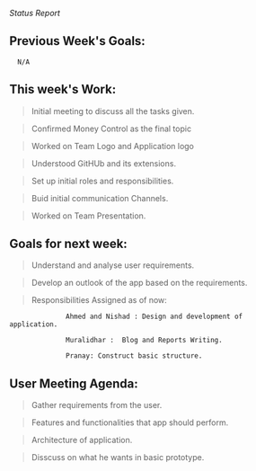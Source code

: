  
 *Status Report*
 
 
 ## Previous Week's Goals:
 
      N/A
   
 ## This week's Work:
 
 
   > Initial meeting to discuss all the tasks given.
 
   > Confirmed Money Control as the final topic
 
   > Worked on Team Logo and Application logo
 
   > Understood GitHUb and its extensions.
 
   > Set up initial roles and responsibilities.
 
   > Buid initial communication Channels.
   
   > Worked on Team Presentation.
   
 
## Goals for next week:

   > Understand and analyse user requirements.
   
   > Develop an outlook of the app based on the requirements.
   
   > Responsibilities Assigned as of now:
      
                  Ahmed and Nishad : Design and development of application.
                  
                  Muralidhar :  Blog and Reports Writing.
                  
                  Pranay: Construct basic structure.
  
  ## User Meeting Agenda:
  
   > Gather requirements from the user.
   
   > Features and functionalities that app should perform.
   
   > Architecture of application.
   
   > Disscuss on what he wants in basic prototype.
          
          
 
 

